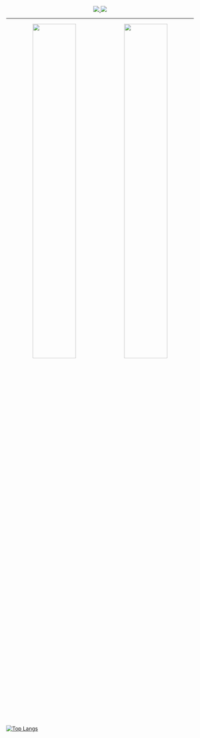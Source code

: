 <p align="center">
  <a href="https://www.instagram.com/henrykoh_00/">
    <img src="https://img.shields.io/badge/Instagram-Follow%20Me-blue?style=plastic&logo=instagram" />
  </a>
  <a href="https://www.linkedin.com/in/hanyikoh/">
    <img src="https://img.shields.io/badge/LinkedIn-Connect%20with%20Me-lightgrey?style=plastic&logo=linkedin" />
  </a>
</p>

---

<p align="center">
  <img width="48%" src="https://github-readme-stats.vercel.app/api?username=hanyikoh&show_icons=true&theme=tokyonight" />
  <img width="48%" src="https://github-readme-streak-stats.herokuapp.com/?user=hanyikoh&theme=tokyonight" />
</p>

[![Top Langs](https://github-readme-stats.vercel.app/api/top-langs/?username=hanyikoh&layout=compact)](https://github.com/anuraghazra/github-readme-stats)
